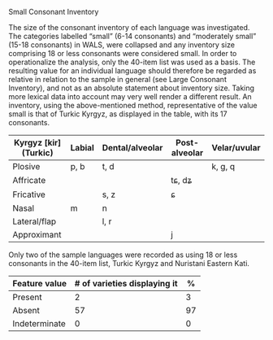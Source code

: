 Small Consonant Inventory

The size of the consonant inventory of each language was investigated.
The categories labelled “small” (6-14 consonants) and “moderately small”
(15-18 consonants) in WALS, were collapsed and any inventory size
comprising 18 or less consonants were considered small. <span
id="_Hlk50484060" class="anchor"></span>In order to operationalize the
analysis, only the 40-item list was used as a basis. The resulting value
for an individual language should therefore be regarded as relative in
relation to the sample in general (see Large Consonant Inventory), and
not as an absolute statement about inventory size. Taking more lexical
data into account may very well render a different result. An inventory,
using the above-mentioned method, representative of the value small is
that of Turkic Kyrgyz, as displayed in the table, with its 17
consonants.

| **Kyrgyz \[kir\] (Turkic)** | **Labial** | **Dental/alveolar** | **Post-alveolar** | **Velar/uvular** |
|-----------------------------|------------|---------------------|-------------------|------------------|
| Plosive                     | p, b       | t, d                |                   | k, ɡ, q          |
| Affricate                   |            |                     | tɕ, dʑ            |                  |
| Fricative                   |            | s, z                | ɕ                 |                  |
| Nasal                       | m          | n                   |                   |                  |
| Lateral/flap                |            | l, r                |                   |                  |
| Approximant                 |            |                     | j                 |                  |

<span id="_Hlk50485920" class="anchor"></span>Only two of the sample
languages were recorded as using 18 or less consonants in the 40-item
list, Turkic Kyrgyz and Nuristani Eastern Kati.

| Feature value | \# of varieties displaying it | %   |
|---------------|-------------------------------|-----|
| Present       | 2                             | 3   |
| Absent        | 57                            | 97  |
| Indeterminate | 0                             | 0   |


